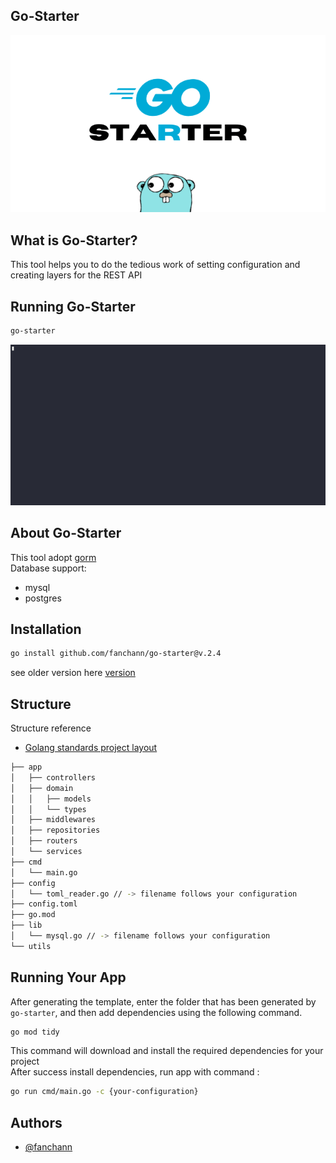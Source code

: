 ## Go-Starter
![App Screenshot](/assets/GO-STARTER.png)

## What is Go-Starter?
This tool helps you to do the tedious work of setting configuration and creating layers for the REST API

## Running Go-Starter
```sh
go-starter
```

![go-starter](/assets/v2.0.gif)

## About Go-Starter
This tool adopt [gorm](https://gorm.io/)\
Database support:
- mysql
- postgres
## Installation
```sh
go install github.com/fanchann/go-starter@v.2.4
```

see older version here [version](https://github.com/fanchann/go-starter/tags)

## Structure
Structure reference
- [Golang standards project layout](https://github.com/golang-standards/project-layout/)
```sh
├── app
│   ├── controllers
│   ├── domain
│   │   ├── models
│   │   └── types
│   ├── middlewares
│   ├── repositories
│   ├── routers
│   └── services
├── cmd
│   └── main.go
├── config
│   └── toml_reader.go // -> filename follows your configuration
├── config.toml
├── go.mod
├── lib
│   └── mysql.go // -> filename follows your configuration 
└── utils
```
## Running Your App
After generating the template, enter the folder that has been generated by `go-starter`, and then add dependencies using the following command.
```sh
go mod tidy
```
This command will download and install the required dependencies for your project\
After success install dependencies, run app with command :
```sh
go run cmd/main.go -c {your-configuration}
```
## Authors

- [@fanchann](https://github.com/fanchann)

